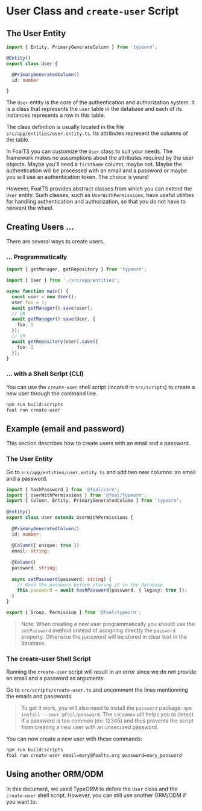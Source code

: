 # User Class and `create-user` Script

## The User Entity

```typescript
import { Entity, PrimaryGenerateColumn } from 'typeorm';

@Entity()
export class User {

  @PrimaryGeneratedColumn()
  id: number

}
```

The `User` entity is the core of the authentication and authorization system. It is a class that represents the `user` table in the database and each of its instances represents a row in this table.

The class definition is usually located in the file `src/app/entities/user.entity.ts`. Its attributes represent the columns of the table. 

In FoalTS you can customize the `User` class to suit your needs. The framework makes no assumptions about the attributes required by the user objects. Maybe you'll need a `firstName` column, maybe not. Maybe the authentication will be processed with an email and a password or maybe you will use an authentication token. The choice is yours!

However, FoalTS provides abstract classes from which you can extend the `User` entity. Such classes, such as `UserWithPermissions`, have useful utilities for handling authentication and authorization, so that you do not have to reinvent the wheel.

## Creating Users ...

There are several ways to create users.

### ... Programmatically

```typescript
import { getManager, getRepository } from 'typeorm';

import { User } from './src/app/entities';

async function main() {
  const user = new User();
  user.foo = 1;
  await getManager().save(user);
  // OR
  await getManager().save(User, {
    foo: 1
  });
  // OR
  await getRepository(User).save({
    foo: 1
  });
}
```

### ... with a Shell Script (CLI)

You can use the `create-user` shell script (located in `src/scripts`) to create a new user through the command line.

```sh
npm run build:scripts
foal run create-user
```

## Example (email and password)

This section describes how to create users with an email and a password.

### The User Entity

Go to `src/app/entities/user.entity.ts` and add two new columns: an email and a password.

```typescript
import { hashPassword } from '@foal/core';
import { UserWithPermissions } from '@foal/typeorm';
import { Column, Entity, PrimaryGeneratedColumn } from 'typeorm';
​
@Entity()
export class User extends UserWithPermissions {
​
  @PrimaryGeneratedColumn()
  id: number;
​
  @Column({ unique: true })
  email: string;
​
  @Column()
  password: string;
​
  async setPassword(password: string) {
    // Hash the password before storing it in the database
    this.password = await hashPassword(password, { legacy: true });
  }​
}

export { Group, Permission } from '@foal/typeorm';

```

> Note: When creating a new user programmatically you should use the `setPassword` method instead of assigning directly the `password` property. Otherwise the password will be stored in clear text in the database.

### The create-user Shell Script

Running the `create-user` script will result in an error since we do not provide an email and a password as arguments.

Go to `src/scripts/create-user.ts` and uncomment the lines mentionning the emails and passwords.

> To get it work, you will also need to install the `password` package: `npm install --save @foal/password`. The `isCommon` util helps you to detect if a password is too common (ex: 12345) and thus prevents the script from creating a new user with an unsecured password.

You can now create a new user with these commands:

```sh
npm run build:scripts
foal run create-user email=mary@foalts.org password=mary_password
```

## Using another ORM/ODM

In this document, we used TypeORM to define the `User` class and the `create-user` shell script. However, you can still use another ORM/ODM if you want to.